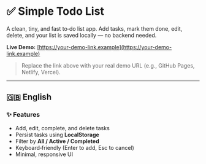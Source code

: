 # ✅ Simple Todo List

A clean, tiny, and fast to‑do list app. Add tasks, mark them done, edit, delete, and your list is saved locally — no backend needed.

**Live Demo:** [https://your-demo-link.example](https://your-demo-link.example)

> Replace the link above with your real demo URL (e.g., GitHub Pages, Netlify, Vercel).

---

## 🇬🇧 English

### ✨ Features

* Add, edit, complete, and delete tasks
* Persist tasks using **LocalStorage**
* Filter by **All / Active / Completed**
* Keyboard‑friendly (Enter to add, Esc to cancel)
* Minimal, responsive UI



